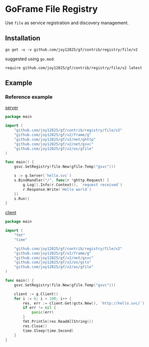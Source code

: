 # GoFrame File Registry


Use `file` as service registration and discovery management.


## Installation
```
go get -u -v github.com/joy12825/gf/contrib/registry/file/v2
```
suggested using `go.mod`:
```
require github.com/joy12825/gf/contrib/registry/file/v2 latest
```


## Example

### Reference example

[server](../../../example/registry/file/server/server.go)
```go
package main

import (
	"github.com/joy12825/gf/contrib/registry/file/v2"
	"github.com/joy12825/gf/v2/frame/g"
	"github.com/joy12825/gf/v2/net/ghttp"
	"github.com/joy12825/gf/v2/net/gsvc"
	"github.com/joy12825/gf/v2/os/gfile"
)

func main() {
	gsvc.SetRegistry(file.New(gfile.Temp("gsvc")))

	s := g.Server(`hello.svc`)
	s.BindHandler("/", func(r *ghttp.Request) {
		g.Log().Info(r.Context(), `request received`)
		r.Response.Write(`Hello world`)
	})
	s.Run()
}

```

[client](../../../example/registry/file/client/client.go)
```go
package main

import (
	"fmt"
	"time"

	"github.com/joy12825/gf/contrib/registry/file/v2"
	"github.com/joy12825/gf/v2/frame/g"
	"github.com/joy12825/gf/v2/net/gsvc"
	"github.com/joy12825/gf/v2/os/gctx"
	"github.com/joy12825/gf/v2/os/gfile"
)

func main() {
	gsvc.SetRegistry(file.New(gfile.Temp("gsvc")))

	client := g.Client()
	for i := 0; i < 100; i++ {
		res, err := client.Get(gctx.New(), `http://hello.svc/`)
		if err != nil {
			panic(err)
		}
		fmt.Println(res.ReadAllString())
		res.Close()
		time.Sleep(time.Second)
	}
}

```

